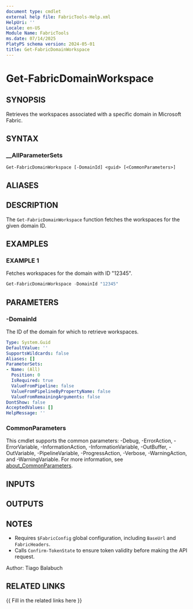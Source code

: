 ```yaml
---
document type: cmdlet
external help file: FabricTools-Help.xml
HelpUri: ''
Locale: en-US
Module Name: FabricTools
ms.date: 07/14/2025
PlatyPS schema version: 2024-05-01
title: Get-FabricDomainWorkspace
---
```


# Get-FabricDomainWorkspace

## SYNOPSIS

Retrieves the workspaces associated with a specific domain in Microsoft Fabric.

## SYNTAX

### __AllParameterSets

```
Get-FabricDomainWorkspace [-DomainId] <guid> [<CommonParameters>]
```

## ALIASES

## DESCRIPTION

The `Get-FabricDomainWorkspace` function fetches the workspaces for the given domain ID.

## EXAMPLES

### EXAMPLE 1

Fetches workspaces for the domain with ID "12345".

```powershell
Get-FabricDomainWorkspace -DomainId "12345"
```

## PARAMETERS

### -DomainId

The ID of the domain for which to retrieve workspaces.

```yaml
Type: System.Guid
DefaultValue: ''
SupportsWildcards: false
Aliases: []
ParameterSets:
- Name: (All)
  Position: 0
  IsRequired: true
  ValueFromPipeline: false
  ValueFromPipelineByPropertyName: false
  ValueFromRemainingArguments: false
DontShow: false
AcceptedValues: []
HelpMessage: ''
```

### CommonParameters

This cmdlet supports the common parameters: -Debug, -ErrorAction, -ErrorVariable,
-InformationAction, -InformationVariable, -OutBuffer, -OutVariable, -PipelineVariable,
-ProgressAction, -Verbose, -WarningAction, and -WarningVariable. For more information, see
[about_CommonParameters](https://go.microsoft.com/fwlink/?LinkID=113216).

## INPUTS

## OUTPUTS

## NOTES

- Requires `$FabricConfig` global configuration, including `BaseUrl` and `FabricHeaders`.
- Calls `Confirm-TokenState` to ensure token validity before making the API request.

Author: Tiago Balabuch

## RELATED LINKS

{{ Fill in the related links here }}


